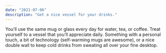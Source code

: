 ```yaml
---
date: "2021-07-06"
description: "Get a nice vessel for your drinks."
---
```


You’ll use the same mug or glass every day for water, tea, or coffee. Treat yourself to a vessel that you’ll appreciate daily. Something with a personal touch, a bit of technology (self-warming mugs are awesome), or a nice double wall to keep cold drinks from sweating all over your fine desktop.
